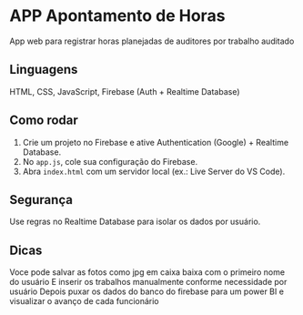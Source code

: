 # APP Apontamento de Horas

App web para registrar horas planejadas de auditores por trabalho auditado

## Linguagens
HTML, CSS, JavaScript, Firebase (Auth + Realtime Database)

## Como rodar
1) Crie um projeto no Firebase e ative Authentication (Google) + Realtime Database.
2) No `app.js`, cole sua configuração do Firebase.
3) Abra `index.html` com um servidor local (ex.: Live Server do VS Code).

## Segurança
Use regras no Realtime Database para isolar os dados por usuário.

## Dicas
Voce pode salvar as fotos como jpg em caixa baixa com o primeiro nome do usuário
E inserir os trabalhos manualmente conforme necessidade por usuário
Depois puxar os dados do banco do firebase para um power BI e visualizar o avanço de cada funcionário
